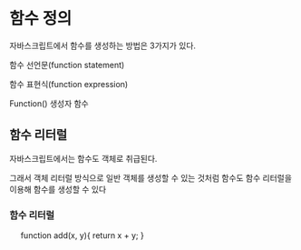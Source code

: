 
# 함수 정의

자바스크립트에서 함수를 생성하는 방법은 3가지가 있다.

함수 선언문(function statement)

함수 표현식(function expression)

Function() 생성자 함수


## 함수 리터럴

자바스크립트에서는 함수도 객체로 취급된다. 

그래서 객체 리터럴 방식으로 일반 객체를 생성할 수 있는 것처럼 함수도 함수 리터럴을 이용해 함수를 생성할 수 있다


### 함수 리터럴
      function add(x, y){
        return x + y;
       }

